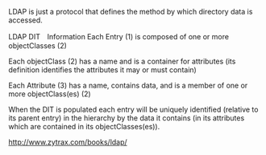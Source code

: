 LDAP is just a protocol that defines the method by which directory data is accessed.



LDAP DIT　Information 
Each Entry (1) is composed of one or more objectClasses (2)

Each objectClass (2) has a name and is a container for attributes (its definition identifies the attributes it may or must contain)

Each Attribute (3) has a name, contains data, and is a member of one or more objectClass(es) (2)

When the DIT is populated each entry will be uniquely identified (relative to its parent entry) in the hierarchy by the data it contains (in its attributes which are contained in its objectClasses(es)).








http://www.zytrax.com/books/ldap/